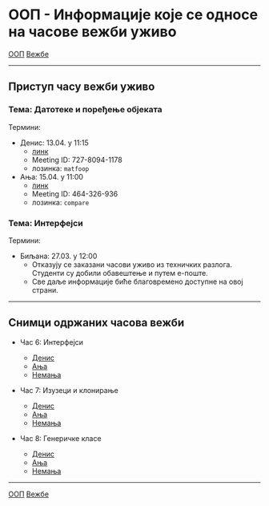 # ООП - Информације које се односе на часове вежби уживо

[ООП](../../README.md) [Вежбе](../README.md)

---

## Приступ часу вежби уживо

### Тема: Датотеке и поређење објеката
Термини:
- Денис: 13.04. у 11:15 
  - [линк](https://us04web.zoom.us/j/72780941178?pwd=MnRkWDFNQlRZN2l3bEp5Smk0RnVwUT09)
  - Meeting ID: 727-8094-1178
  - лозинка: `matfoop`
- Ања: 15.04. у 11:00 
  - [линк](https://us04web.zoom.us/j/464326936?pwd=aUFvTjliZEtRbW9YMGowV1BEOUJ3Zz09)
  - Meeting ID: 464-326-936
  - лозинка: `compare`

### Тема: Интерфејси
Термини:
- Биљана: 27.03. у 12:00 
  - Отказују се заказани часови уживо из техничких разлога. Студенти су добили обавештење и путем е-поште.
  - Све даље информације биће благовремено доступне на овој страни. 

---

## Снимци одржаних часова вежби
- Час 6: Интерфејси
	- [Денис](https://youtu.be/yJid-lC8RUw) 
	- [Ања](https://youtu.be/rVcXIdKxfyo) 
	- [Немања](https://youtu.be/eEBMNy6TeQ0)

- Час 7: Изузеци и клонирање
	- [Денис](https://youtu.be/NeNkABXWxfY)
	- [Ања](https://youtu.be/2tUoWWEGoA0) 
	- [Немања](https://youtu.be/fL5qIcN7eGA)
  
- Час 8: Генеричке класе
	- [Денис](https://youtu.be/pae4I1DdSGM)
	- [Ања](https://youtu.be/th4Q0ykunsM)
	- [Немања](https://www.youtube.com/watch?v=HX8e5eR-VOA)
 
---

[ООП](../../README.md) [Вежбе](../README.md)
